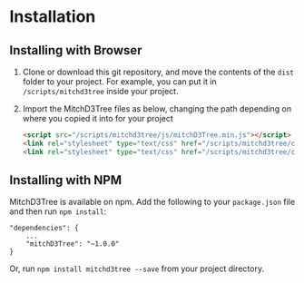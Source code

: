 # Installation

## Installing with Browser

1. Clone or download this git repository, and move the contents of the `dist` folder to your project. For example, you can put it in `/scripts/mitchd3tree` inside your project.

2. Import the MitchD3Tree files as below, changing the path depending on where you copied it into for your project
   ```html
   <script src="/scripts/mitchd3tree/js/mitchD3Tree.min.js"></script>
   <link rel="stylesheet" type="text/css" href="/scripts/mitchd3tree/css/mitchd3tree.min.css">
   <link rel="stylesheet" type="text/css" href="/scripts/mitchd3tree/css/mitchd3tree-default.min.css">
   ```

## Installing with NPM

MitchD3Tree is available on npm. Add the following to your `package.json` file and then run `npm install`:

```
"dependencies": {
    ...
    "mitchD3Tree": "~1.0.0"
}
```
Or, run `npm install mitchd3tree --save` from your project directory.